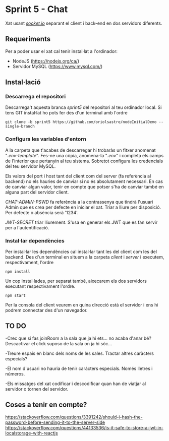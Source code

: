 # Sprint 5 - Chat

Xat usant _[socket.io](https://socket.io/)_ separant el client i back-end en dos servidors diferents.

## Requeriments

Per a poder usar el xat cal tenir instal·lat a l'ordinador:

* NodeJS (https://nodejs.org/ca/)
* Servidor MySQL (https://www.mysql.com/)

## Instal·lació

### Descarrega el repositori

Descarrega't aquesta branca _sprint5_ del repositori al teu ordinador local. Si tens GIT instal·lat ho pots fer des d'un terminal amb l'ordre

    git clone -b sprint5 https://github.com/oriolsastre/nodeInitialDemo --single-branch

### Configura les variables d'entorn

A la carpeta que t'acabes de descarregar hi trobaràs un fitxer anomenat "_.env-template_". Fes-ne una còpia, anomena-la "_.env_" i completa els camps de l'interior que pertanyin al teu sistema. Sobretot configura les credencials del teu servidor MySQL.

Els valors del port i host tant del client com del server (fa referència al backend) no els hauries de canviar si no és absolutament necessari. En cas de canviar algun valor, tenir en compte que potser s'ha de canviar també en alguna part del servidor client.

_CHAT-ADMIN-PSWD_ fa referència a la contrassenya que tindrà l'usuari Admin que es crea per defecte en iniciar el xat. Triar a lliure per disposició. Per defecte o absència serà '1234'.

_JWT-SECRET_ triar lliurement. S'usa en generar els JWT que es fan servir per a l'autentificació.

### Instal·lar dependències

Per instal·lar les dependències cal instal·lar tant les del client com les del backend. Des d'un terminal en situem a la carpeta _client_ i _server_ i executem, respectivament, l'ordre

    npm install


Un cop instal·lades, per separat també, aixecarem els dos servidors executant respectivament l'ordre.

    npm start

Per la consola del client veurem en quina direcció està el servidor i ens hi podrem connectar des d'un navegador.


## TO DO

-Crec que si fas joinRoom a la sala que ja hi ets... no acaba d'anar bé? Descactivar el click suposo de la sala on ja hi sóc...

-Treure espais en blanc dels noms de les sales. Tractar altres caràcters especials?

-El nom d'usuari no hauria de tenir caràcters especials. Només lletres i números.

-Els missatges del xat codificar i descodificar quan han de viatjar al servidor o tornen del servidor.

## Coses a tenir en compte?
https://stackoverflow.com/questions/3391242/should-i-hash-the-password-before-sending-it-to-the-server-side
https://stackoverflow.com/questions/44133536/is-it-safe-to-store-a-jwt-in-localstorage-with-reactjs